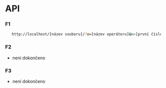 # API

### F1
```bash
   http://localhost/[název souboru]/?o=[název operátoru]&n=[první číslo],[druhé číslo],
```
### F2

- není dokončeno

### F3

- není dokončeno
